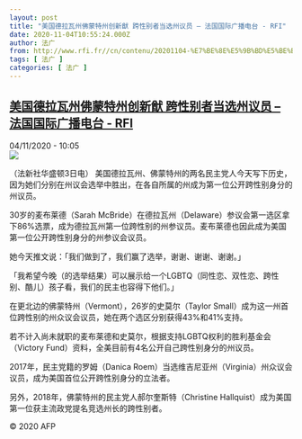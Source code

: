 ```yaml
---
layout: post
title: "美国德拉瓦州佛蒙特州创新猷 跨性别者当选州议员 – 法国国际广播电台 - RFI"
date: 2020-11-04T10:55:24.000Z
author: 法广
from: http://www.rfi.fr//cn/contenu/20201104-%E7%BE%8E%E5%9B%BD%E5%BE%B7%E6%8B%89%E7%93%A6%E5%B7%9E%E4%BD%9B%E8%92%99%E7%89%B9%E5%B7%9E%E5%88%9B%E6%96%B0%E7%8C%B7-%E8%B7%A8%E6%80%A7%E5%88%AB%E8%80%85%E5%BD%93%E9%80%89%E5%B7%9E%E8%AE%AE%E5%91%98
tags: [ 法广 ]
categories: [ 法广 ]
---
```

<!--1604487324000-->
[美国德拉瓦州佛蒙特州创新猷 跨性别者当选州议员 – 法国国际广播电台 - RFI](http://www.rfi.fr//cn/contenu/20201104-%E7%BE%8E%E5%9B%BD%E5%BE%B7%E6%8B%89%E7%93%A6%E5%B7%9E%E4%BD%9B%E8%92%99%E7%89%B9%E5%B7%9E%E5%88%9B%E6%96%B0%E7%8C%B7-%E8%B7%A8%E6%80%A7%E5%88%AB%E8%80%85%E5%BD%93%E9%80%89%E5%B7%9E%E8%AE%AE%E5%91%98)
------

<div>
<div>04/11/2020 - 10:05</div><img src="https://s.rfi.fr/media/display/f0e140d8-1e81-11eb-a742-005056a964fe/w:310/p:16x9/int0016b.201104170502.jpg"><div class="t-content__body u-clearfix">            <p>（法新社华盛顿3日电）    美国德拉瓦州、佛蒙特州的两名民主党人今天写下历史，因为她们分别在州议会选举中胜出，在各自所属的州成为第一位公开跨性别身分的州议员。</p><p>    30岁的麦布莱德（Sarah McBride）在德拉瓦州（Delaware）参议会第一选区拿下86%选票，成为德拉瓦州第一位跨性别的州参议员。麦布莱德也因此成为美国第一位公开跨性别身分的州参议会议员。</p><p>    她今天推文说：「我们做到了，我们赢了选举，谢谢、谢谢、谢谢。」</p><p>    「我希望今晚（的选举结果）可以展示给一个LGBTQ（同性恋、双性恋、跨性别、酷儿）孩子看，我们的民主也容得下他们。」</p><p>    在更北边的佛蒙特州（Vermont），26岁的史莫尔（Taylor Small）成为这一州首位跨性别的州众议会议员，她在两个选区分别获得43%和41%支持。</p><p>    若不计入尚未就职的麦布莱德和史莫尔，根据支持LGBTQ权利的胜利基金会（Victory Fund）资料，全美目前有4名公开自己跨性别身分的州议员。</p><p>    2017年，民主党籍的罗姆（Danica Roem）当选维吉尼亚州（Virginia）州众议会议员，成为美国首位公开跨性别身分的立法者。</p><p>    另外，2018年，佛蒙特州的民主党人郝尔奎斯特（Christine Hallquist）成为美国第一位获主流政党提名竞选州长的跨性别者。</p>            <p class="t-copyright">© 2020 AFP</p>        </div>
</div>
